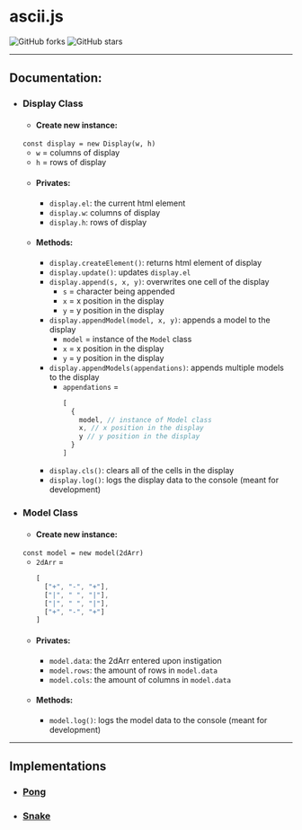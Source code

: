 # __ascii.js__
![GitHub forks](https://img.shields.io/github/forks/EthanThatOneKid/ascii.svg?style=social&label=Fork)
![GitHub stars](https://img.shields.io/github/forks/EthanThatOneKid/ascii.svg?style=social&label=Star)

---

## Documentation:
* ### __Display Class__
  * #### __Create new instance__:
  `const display = new Display(w, h)`
    * `w` = columns of display
    * `h` = rows of display
  * #### __Privates__:
    * `display.el`: the current html element
    * `display.w`: columns of display
    * `display.h`: rows of display
  * #### __Methods__:
    * `display.createElement()`: returns html element of display
    * `display.update()`: updates `display.el`
    * `display.append(s, x, y)`: overwrites one cell of the display
      * `s` = character being appended
      * `x` = x position in the display
      * `y` = y position in the display
    * `display.appendModel(model, x, y)`: appends a model to the display
      * `model` = instance of the `Model` class
      * `x` = x position in the display
      * `y` = y position in the display
    * `display.appendModels(appendations)`: appends multiple models to the display
      * `appendations` =
        ```javascript
        [
          {
            model, // instance of Model class
            x, // x position in the display
            y // y position in the display
          }
        ]
        ```
    * `display.cls()`: clears all of the cells in the display
    * `display.log()`: logs the display data to the console (meant for development)
* ### __Model Class__
  * #### __Create new instance__:
  `const model = new model(2dArr)`
    * `2dArr` =
      ```javascript
      [
        ["+", "-", "+"],
        ["|", " ", "|"],
        ["|", " ", "|"],
        ["+", "-", "+"]
      ]
      ```
  * #### __Privates__:
    * `model.data`: the 2dArr entered upon instigation
    * `model.rows`: the amount of rows in `model.data`
    * `model.cols`: the amount of columns in `model.data`
  * #### __Methods__:
    * `model.log()`: logs the model data to the console (meant for development)

---

## Implementations
* ### __[Pong](https://htmlpreview.github.io/?https://github.com/EthanThatOneKid/ascii/blob/master/pong/index.html)__
* ### __[Snake](https://htmlpreview.github.io/?https://github.com/EthanThatOneKid/ascii/blob/master/snake/index.html)__
